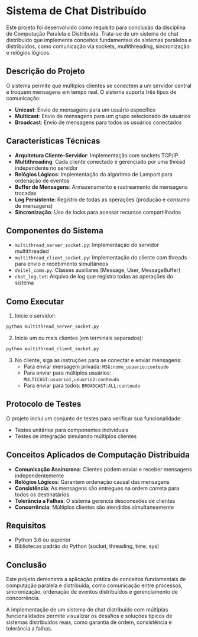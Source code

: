 # Sistema de Chat Distribuído

Este projeto foi desenvolvido como requisito para conclusão da disciplina de Computação Paralela e Distribuída. Trata-se de um sistema de chat distribuído que implementa conceitos fundamentais de sistemas paralelos e distribuídos, como comunicação via sockets, multithreading, sincronização e relógios lógicos.

## Descrição do Projeto

O sistema permite que múltiplos clientes se conectem a um servidor central e troquem mensagens em tempo real. O sistema suporta três tipos de comunicação:

- **Unicast**: Envio de mensagens para um usuário específico
- **Multicast**: Envio de mensagens para um grupo selecionado de usuários
- **Broadcast**: Envio de mensagens para todos os usuários conectados

## Características Técnicas

- **Arquitetura Cliente-Servidor**: Implementação com sockets TCP/IP
- **Multithreading**: Cada cliente conectado é gerenciado por uma thread independente no servidor
- **Relógios Lógicos**: Implementação do algoritmo de Lamport para ordenação de eventos
- **Buffer de Mensagens**: Armazenamento e rastreamento de mensagens trocadas
- **Log Persistente**: Registro de todas as operações (produção e consumo de mensagens)
- **Sincronização**: Uso de locks para acessar recursos compartilhados

## Componentes do Sistema

- `multithread_server_socket.py`: Implementação do servidor multithreaded
- `multithread_client_socket.py`: Implementação do cliente com threads para envio e recebimento simultâneos
- `deitel_comm.py`: Classes auxiliares (Message, User, MessageBuffer)
- `chat_log.txt`: Arquivo de log que registra todas as operações do sistema

## Como Executar

1. Inicie o servidor:
```bash
python multithread_server_socket.py
```

2. Inicie um ou mais clientes (em terminais separados):
```bash
python multithread_client_socket.py
```

3. No cliente, siga as instruções para se conectar e enviar mensagens:
   - Para enviar mensagem privada: `MSG:nome_usuario:conteudo`
   - Para enviar para múltiplos usuários: `MULTICAST:usuario1,usuario2:conteudo`
   - Para enviar para todos: `BROADCAST:ALL:conteudo`

## Protocolo de Testes

O projeto inclui um conjunto de testes para verificar sua funcionalidade:
- Testes unitários para componentes individuais
- Testes de integração simulando múltiplos clientes

## Conceitos Aplicados de Computação Distribuída

- **Comunicação Assíncrona**: Clientes podem enviar e receber mensagens independentemente
- **Relógios Lógicos**: Garantem ordenação causal das mensagens
- **Consistência**: As mensagens são entregues na ordem correta para todos os destinatários
- **Tolerância a Falhas**: O sistema gerencia desconexões de clientes
- **Concorrência**: Múltiplos clientes são atendidos simultaneamente

## Requisitos

- Python 3.6 ou superior
- Bibliotecas padrão do Python (socket, threading, time, sys)

## Conclusão

Este projeto demonstra a aplicação prática de conceitos fundamentais de computação paralela e distribuída, como comunicação entre processos, sincronização, ordenação de eventos distribuídos e gerenciamento de concorrência.

A implementação de um sistema de chat distribuído com múltiplas funcionalidades permite visualizar os desafios e soluções típicos de sistemas distribuídos reais, como garantia de ordem, consistência e tolerância a falhas.
